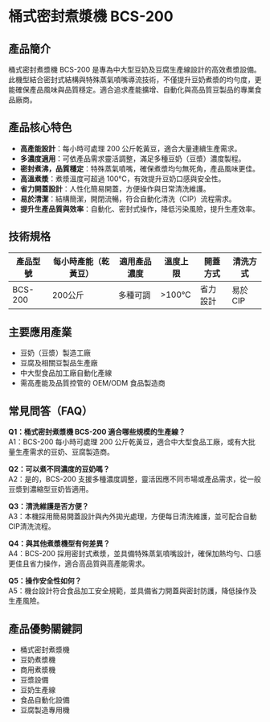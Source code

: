 # 桶式密封煮漿機 BCS-200

## 產品簡介
桶式密封煮漿機 BCS-200 是專為中大型豆奶及豆腐生產線設計的高效煮漿設備。此機型結合密封式結構與特殊蒸氣噴嘴導流技術，不僅提升豆奶煮漿的均勻度，更能確保產品風味與品質穩定。適合追求產能擴增、自動化與高品質豆製品的專業食品廠商。

## 產品核心特色

- **高產能設計**：每小時可處理 200 公斤乾黃豆，適合大量連續生產需求。
- **多濃度適用**：可依產品需求靈活調整，滿足多種豆奶（豆漿）濃度製程。
- **密封煮沸，品質穩定**：特殊蒸氣噴嘴，確保煮漿均勻無死角，產品風味更佳。
- **高溫煮漿**：煮漿溫度可超過 100°C，有效提升豆奶口感與安全性。
- **省力開蓋設計**：人性化簡易開蓋，方便操作與日常清洗維護。
- **易於清潔**：結構簡潔，開閉流暢，符合自動化清洗（CIP）流程需求。
- **提升生產品質與效率**：自動化、密封式操作，降低污染風險，提升生產效率。

## 技術規格

| 產品型號 | 每小時產能（乾黃豆） | 適用產品濃度 | 溫度上限 | 開蓋方式 | 清洗方式 |
|----------|---------------------|-------------|----------|----------|----------|
| BCS-200  | 200公斤             | 多種可調    | >100°C   | 省力設計 | 易於CIP  |

## 主要應用產業
- 豆奶（豆漿）製造工廠
- 豆腐及相關豆製品生產廠
- 中大型食品加工廠自動化產線
- 需高產能及品質控管的 OEM/ODM 食品製造商

## 常見問答（FAQ）

**Q1：桶式密封煮漿機 BCS-200 適合哪些規模的生產線？**  
A1：BCS-200 每小時可處理 200 公斤乾黃豆，適合中大型食品工廠，或有大批量生產需求的豆奶、豆腐製造商。  

**Q2：可以煮不同濃度的豆奶嗎？**  
A2：是的，BCS-200 支援多種濃度調整，靈活因應不同市場或產品需求，從一般豆漿到濃縮型豆奶皆適用。  

**Q3：清洗維護是否方便？**  
A3：本機採用簡易開蓋設計與內外拋光處理，方便每日清洗維護，並可配合自動CIP清洗流程。  

**Q4：與其他煮漿機型有何差異？**  
A4：BCS-200 採用密封式煮漿，並具備特殊蒸氣噴嘴設計，確保加熱均勻、口感更佳且省力操作，適合高品質與高產能需求。  

**Q5：操作安全性如何？**  
A5：機台設計符合食品加工安全規範，並具備省力開蓋與密封防護，降低操作及生產風險。

## 產品優勢關鍵詞
- 桶式密封煮漿機
- 豆奶煮漿機
- 商用煮漿機
- 豆漿設備
- 豆奶生產線
- 食品自動化設備
- 豆腐製造專用機